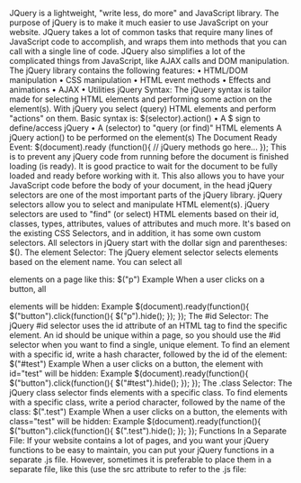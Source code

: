 JQuery is a lightweight, "write less, do more" and JavaScript library. The purpose of jQuery is to make it much easier to use JavaScript on your website. JQuery takes a lot of common tasks that require many lines of JavaScript code to accomplish, and wraps them into methods that you can call with a single line of code. JQuery also simplifies a lot of the complicated things from JavaScript, like AJAX calls and DOM manipulation.
The jQuery library contains the following features:
•	HTML/DOM manipulation
•	CSS manipulation
•	HTML event methods
•	Effects and animations
•	AJAX
•	Utilities
jQuery Syntax:
The jQuery syntax is tailor made for selecting HTML elements and performing some action on the element(s). With jQuery you select (query) HTML elements and perform "actions" on them. Basic syntax is: $(selector).action()
•	A $ sign to define/access jQuery
•	A (selector) to "query (or find)" HTML elements A jQuery action() to be performed on the element(s)
The Document Ready Event:
$(document).ready (function(){ // jQuery methods go here... });
This is to prevent any jQuery code from running before the document is finished loading (is ready).
It is good practice to wait for the document to be fully loaded and ready before working with it. This also allows you to have your JavaScript code before the body of your document, in the head jQuery selectors are one of the most important parts of the jQuery library. jQuery selectors allow you to select and manipulate HTML element(s). jQuery selectors are used to "find" (or select) HTML elements based on their id, classes, types, attributes, values of attributes and much more. It's based on the existing CSS Selectors, and in addition, it has some own custom selectors.
All selectors in jQuery start with the dollar sign and parentheses: $().
The element Selector:
The jQuery element selector selects elements based on the element name. You can select all <p> elements on a page like this:
$("p")
Example
When a user clicks on a button, all <p> elements will be hidden: Example
$(document).ready(function(){ $("button").click(function(){ $("p").hide(); }); });
The #id Selector:
The jQuery #id selector uses the id attribute of an HTML tag to find the specific element.
An id should be unique within a page, so you should use the #id selector when you want to find a single, unique element.
To find an element with a specific id, write a hash character, followed by the id of the element: $("#test")
Example
When a user clicks on a button, the element with id="test" will be hidden:
Example
$(document).ready(function(){ $("button").click(function(){ $("#test").hide(); }); });
The .class Selector:
The jQuery class selector finds elements with a specific class.
To find elements with a specific class, write a period character, followed by the name of the class: $(".test")
Example
When a user clicks on a button, the elements with class="test" will be hidden:
Example
$(document).ready(function(){ $("button").click(function(){ $(".test").hide(); }); });
Functions In a Separate File:
If your website contains a lot of pages, and you want your jQuery functions to be easy to maintain, you can put your jQuery functions in a separate .js file. However, sometimes it is preferable to place them in a separate file, like this (use the src attribute to refer to the .js file:

